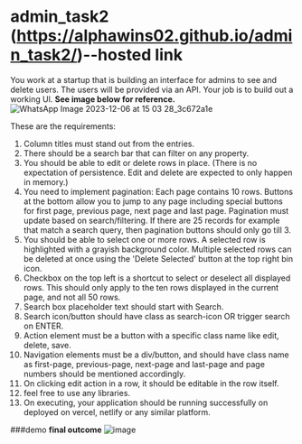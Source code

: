 # admin_task2 (https://alphawins02.github.io/admin_task2/)--hosted link

You work at a startup that is building an interface for admins to see and delete users. The users will be provided via an API. Your job is to build out a working Ul.
**See image below for reference.**
![WhatsApp Image 2023-12-06 at 15 03 28_3c672a1e](https://github.com/ALPHAWINS02/admin_task2/assets/75584422/7028080b-9d48-46dd-8d00-bc57dcb9d6e0)


These are the requirements:
1. Column titles must stand out from the entries.
2. There should be a search bar that can filter on any property.
3. You should be able to edit or delete rows in place. (There is no expectation of persistence. Edit and delete are expected to only happen in memory.)
4. You need to implement pagination: Each page contains 10 rows. Buttons at the bottom allow you to jump to any page including special buttons for first page, previous page, next page and last page.
Pagination must update based on search/filtering. If there are 25 records for example that match a search query, then pagination buttons should only go till 3.
5. You should be able to select one or more rows. A selected row is highlighted with a grayish background color. Multiple selected rows can be deleted at once using the 'Delete Selected' button at the top right bin icon.
6. Checkbox on the top left is a shortcut to select or deselect all displayed rows. This should only apply to the ten rows displayed in the current page, and not all 50 rows.
7. Search box placeholder text should start with Search.
8. Search icon/button should have class as search-icon OR trigger search on ENTER.
9. Action element must be a button with a specific class name like edit, delete, save.
10. Navigation elements must be a div/button, and should have class name as first-page, previous-page, next-page and last-page and page numbers should be mentioned accordingly.
11. On clicking edit action in a row, it should be editable in the row itself.
12. feel free to use any libraries.
13. On executing, your application should be running successfully on deployed on vercel, netlify or any similar platform.

###demo
**final outcome**
![image](https://github.com/ALPHAWINS02/admin_task2/assets/75584422/c7cdead4-2201-4503-8a67-4b21dbb6a299)

